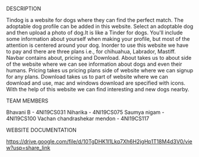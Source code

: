 DESCRIPTION

Tindog is a website for dogs where they can find the perfect match. The adoptable dog profile can be added in this website. Select an adoptable dog and then upload a photo of dog.It is like a Tinder for dogs. You'll include some information about yourself when making your profile, but most of the attention is centered around your dog. Inorder to use this website we have to pay and there are three plans i.e., for chihuahua, Labrador, Mastiff. Navbar contains about, pricing and Download. About takes us to about side of the website where we can see information about dogs and even their humans. Pricing takes us pricing plans side of website where we can signup for any plans. Download takes us to part of website where we can download and use, mac and windows download are specified with icons. With the help of this website we can find interesting and new dogs nearby. 

TEAM MEMBERS

Bhavani B - 4NI19CS031
Niharika - 4NI19CS075
Saumya nigam - 4NI19CS100
Vachan chandrashekar mendon - 4NI19CS117

WEBSITE DOCUMENTATION

https://drive.google.com/file/d/10TgDHK1l1Lkq7Xh6H2jgHp1T18M4d3V0/view?usp=share_link 
